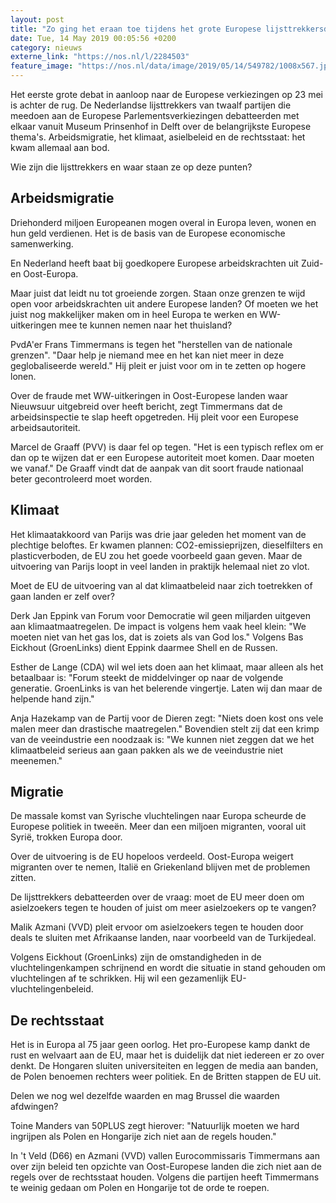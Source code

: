 ```yaml
---
layout: post
title: "Zo ging het eraan toe tijdens het grote Europese lijsttrekkersdebat"
date: Tue, 14 May 2019 00:05:56 +0200
category: nieuws
externe_link: "https://nos.nl/l/2284503"
feature_image: "https://nos.nl/data/image/2019/05/14/549782/1008x567.jpg"
---
```


<p>Het eerste grote debat in aanloop naar de Europese verkiezingen op 23 mei is achter de rug. De Nederlandse lijsttrekkers van twaalf partijen die meedoen aan de Europese Parlementsverkiezingen debatteerden met elkaar vanuit Museum Prinsenhof in Delft over de belangrijkste Europese thema's. Arbeidsmigratie, het klimaat, asielbeleid en de rechtsstaat: het kwam allemaal aan bod.</p>
<p>Wie zijn die lijsttrekkers en waar staan ze op deze punten?</p>
<h2>Arbeidsmigratie</h2>
<p>Driehonderd miljoen Europeanen mogen overal in Europa leven, wonen en hun geld verdienen. Het is de basis van de Europese economische samenwerking.</p>
<p>En Nederland heeft baat bij goedkopere Europese arbeidskrachten uit Zuid- en Oost-Europa.</p>
<p>Maar juist dat leidt nu tot groeiende zorgen. Staan onze grenzen te wijd open voor arbeidskrachten uit andere Europese landen? Of moeten we het juist nog makkelijker maken om in heel Europa te werken en WW-uitkeringen mee te kunnen nemen naar het thuisland?</p>
<p>PvdA'er Frans Timmermans is tegen het "herstellen van de nationale grenzen". "Daar help je niemand mee en het kan niet meer in deze geglobaliseerde wereld." Hij pleit er juist voor om in te zetten op hogere lonen.</p>
<p>Over de fraude met WW-uitkeringen in Oost-Europese landen waar Nieuwsuur uitgebreid over heeft bericht, zegt Timmermans dat de arbeidsinspectie te slap heeft opgetreden. Hij pleit voor een Europese arbeidsautoriteit.</p>
<p>Marcel de Graaff (PVV) is daar fel op tegen. "Het is een typisch reflex om er dan op te wijzen dat er een Europese autoriteit moet komen. Daar moeten we vanaf." De Graaff vindt dat de aanpak van dit soort fraude nationaal beter gecontroleerd moet worden.</p>
<h2>Klimaat</h2>
<p>Het klimaatakkoord van Parijs was drie jaar geleden het moment van de plechtige beloftes. Er kwamen plannen: CO2-emissieprijzen, dieselfilters en plasticverboden, de EU zou het goede voorbeeld gaan geven. Maar de uitvoering van Parijs loopt in veel landen in praktijk helemaal niet zo vlot.</p>
<p>Moet de EU de uitvoering van al dat klimaatbeleid naar zich toetrekken of gaan landen er zelf over?</p>
<p>Derk Jan Eppink van Forum voor Democratie wil geen miljarden uitgeven aan klimaatmaatregelen. De impact is volgens hem vaak heel klein: "We moeten niet van het gas los, dat is zoiets als van God los." Volgens Bas Eickhout (GroenLinks) dient Eppink daarmee Shell en de Russen.</p>
<p>Esther de Lange (CDA) wil wel iets doen aan het klimaat, maar alleen als het betaalbaar is: "Forum steekt de middelvinger op naar de volgende generatie. GroenLinks is van het belerende vingertje. Laten wij dan maar de helpende hand zijn."</p>
<p>Anja Hazekamp van de Partij voor de Dieren zegt: "Niets doen kost ons vele malen meer dan drastische maatregelen." Bovendien stelt zij dat een krimp van de veeindustrie een noodzaak is: "We kunnen niet zeggen dat we het klimaatbeleid serieus aan gaan pakken als we de veeindustrie niet meenemen."</p>
<h2>Migratie</h2>
<p>De massale komst van Syrische vluchtelingen naar Europa scheurde de Europese politiek in tweeën. Meer dan een miljoen migranten, vooral uit Syrië, trokken Europa door.</p>
<p>Over de uitvoering is de EU hopeloos verdeeld. Oost-Europa weigert migranten over te nemen, Italië en Griekenland blijven met de problemen zitten.</p>
<p>De lijsttrekkers debatteerden over de vraag: moet de EU meer doen om asielzoekers tegen te houden of juist om meer asielzoekers op te vangen?</p>
<p>Malik Azmani (VVD) pleit ervoor om asielzoekers tegen te houden door deals te sluiten met Afrikaanse landen, naar voorbeeld van de Turkijedeal.</p>
<p>Volgens Eickhout (GroenLinks) zijn de omstandigheden in de vluchtelingenkampen schrijnend en wordt die situatie in stand gehouden om vluchtelingen af te schrikken. Hij wil een gezamenlijk EU-vluchtelingenbeleid.</p>
<h2>De rechtsstaat</h2>
<p>Het is in Europa al 75 jaar geen oorlog. Het pro-Europese kamp dankt de rust en welvaart aan de EU, maar het is duidelijk dat niet iedereen er zo over denkt. De Hongaren sluiten universiteiten en leggen de media aan banden, de Polen benoemen rechters weer politiek. En de Britten stappen de EU uit.</p>
<p>Delen we nog wel dezelfde waarden en mag Brussel die waarden afdwingen?</p>
<p>Toine Manders van 50PLUS zegt hierover: "Natuurlijk moeten we hard ingrijpen als Polen en Hongarije zich niet aan de regels houden."</p>
<p>In 't Veld (D66) en Azmani (VVD) vallen Eurocommissaris Timmermans aan over zijn beleid ten opzichte van Oost-Europese landen die zich niet aan de regels over de rechtsstaat houden. Volgens die partijen heeft Timmermans te weinig gedaan om Polen en Hongarije tot de orde te roepen.</p>
